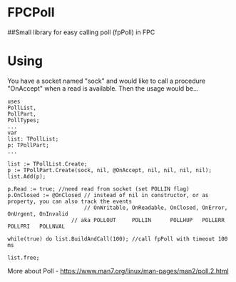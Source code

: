 # FPCPoll
##Small library for easy calling poll (fpPoll) in FPC
# Using
You have a socket named "sock" and would like to call a procedure "OnAccept" when a read is available. Then the usage would be...

```
uses
PollList,
PollPart,
PollTypes;
...
var
list: TPollList;
p: TPollPart;
...

list := TPollList.Create;
p := TPollPart.Create(sock, nil, @OnAccept, nil, nil, nil, nil);
list.Add(p);

p.Read := true; //need read from socket (set POLLIN flag)
p.OnClosed := @OnClosed // instead of nil in constructor, or as property, you can also track the events
                        // OnWritable, OnReadable, OnClosed, OnError, OnUrgent, OnInvalid
                    // aka POLLOUT     POLLIN      POLLHUP   POLLERR  POLLPRI   POLLNVAL

while(true) do list.BuildAndCall(100); //call fpPoll with timeout 100 ms

list.free;

```

More about Poll - https://www.man7.org/linux/man-pages/man2/poll.2.html


